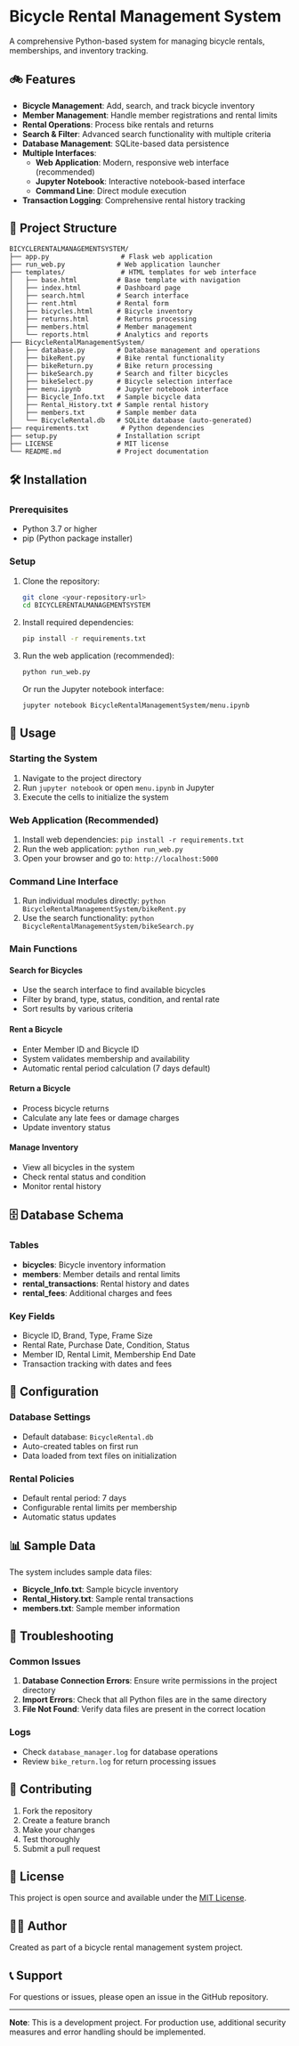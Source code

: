 # Bicycle Rental Management System

A comprehensive Python-based system for managing bicycle rentals, memberships, and inventory tracking.

## 🚲 Features

- **Bicycle Management**: Add, search, and track bicycle inventory
- **Member Management**: Handle member registrations and rental limits
- **Rental Operations**: Process bike rentals and returns
- **Search & Filter**: Advanced search functionality with multiple criteria
- **Database Management**: SQLite-based data persistence
- **Multiple Interfaces**: 
  - **Web Application**: Modern, responsive web interface (recommended)
  - **Jupyter Notebook**: Interactive notebook-based interface
  - **Command Line**: Direct module execution
- **Transaction Logging**: Comprehensive rental history tracking

## 📁 Project Structure

```
BICYCLERENTALMANAGEMENTSYSTEM/
├── app.py                  # Flask web application
├── run_web.py             # Web application launcher
├── templates/              # HTML templates for web interface
│   ├── base.html          # Base template with navigation
│   ├── index.html         # Dashboard page
│   ├── search.html        # Search interface
│   ├── rent.html          # Rental form
│   ├── bicycles.html      # Bicycle inventory
│   ├── returns.html       # Returns processing
│   ├── members.html       # Member management
│   └── reports.html       # Analytics and reports
├── BicycleRentalManagementSystem/
│   ├── database.py        # Database management and operations
│   ├── bikeRent.py        # Bike rental functionality
│   ├── bikeReturn.py      # Bike return processing
│   ├── bikeSearch.py      # Search and filter bicycles
│   ├── bikeSelect.py      # Bicycle selection interface
│   ├── menu.ipynb         # Jupyter notebook interface
│   ├── Bicycle_Info.txt   # Sample bicycle data
│   ├── Rental_History.txt # Sample rental history
│   ├── members.txt        # Sample member data
│   └── BicycleRental.db   # SQLite database (auto-generated)
├── requirements.txt        # Python dependencies
├── setup.py               # Installation script
├── LICENSE                # MIT license
└── README.md              # Project documentation
```

## 🛠️ Installation

### Prerequisites
- Python 3.7 or higher
- pip (Python package installer)

### Setup
1. Clone the repository:
   ```bash
   git clone <your-repository-url>
   cd BICYCLERENTALMANAGEMENTSYSTEM
   ```

2. Install required dependencies:
   ```bash
   pip install -r requirements.txt
   ```

3. Run the web application (recommended):
   ```bash
   python run_web.py
   ```
   
   Or run the Jupyter notebook interface:
   ```bash
   jupyter notebook BicycleRentalManagementSystem/menu.ipynb
   ```

## 🚀 Usage

### Starting the System
1. Navigate to the project directory
2. Run `jupyter notebook` or open `menu.ipynb` in Jupyter
3. Execute the cells to initialize the system

### Web Application (Recommended)
1. Install web dependencies: `pip install -r requirements.txt`
2. Run the web application: `python run_web.py`
3. Open your browser and go to: `http://localhost:5000`

### Command Line Interface
1. Run individual modules directly: `python BicycleRentalManagementSystem/bikeRent.py`
2. Use the search functionality: `python BicycleRentalManagementSystem/bikeSearch.py`

### Main Functions

#### Search for Bicycles
- Use the search interface to find available bicycles
- Filter by brand, type, status, condition, and rental rate
- Sort results by various criteria

#### Rent a Bicycle
- Enter Member ID and Bicycle ID
- System validates membership and availability
- Automatic rental period calculation (7 days default)

#### Return a Bicycle
- Process bicycle returns
- Calculate any late fees or damage charges
- Update inventory status

#### Manage Inventory
- View all bicycles in the system
- Check rental status and condition
- Monitor rental history

## 🗄️ Database Schema

### Tables
- **bicycles**: Bicycle inventory information
- **members**: Member details and rental limits
- **rental_transactions**: Rental history and dates
- **rental_fees**: Additional charges and fees

### Key Fields
- Bicycle ID, Brand, Type, Frame Size
- Rental Rate, Purchase Date, Condition, Status
- Member ID, Rental Limit, Membership End Date
- Transaction tracking with dates and fees

## 🔧 Configuration

### Database Settings
- Default database: `BicycleRental.db`
- Auto-created tables on first run
- Data loaded from text files on initialization

### Rental Policies
- Default rental period: 7 days
- Configurable rental limits per membership
- Automatic status updates

## 📊 Sample Data

The system includes sample data files:
- **Bicycle_Info.txt**: Sample bicycle inventory
- **Rental_History.txt**: Sample rental transactions
- **members.txt**: Sample member information

## 🐛 Troubleshooting

### Common Issues
1. **Database Connection Errors**: Ensure write permissions in the project directory
2. **Import Errors**: Check that all Python files are in the same directory
3. **File Not Found**: Verify data files are present in the correct location

### Logs
- Check `database_manager.log` for database operations
- Review `bike_return.log` for return processing issues

## 🤝 Contributing

1. Fork the repository
2. Create a feature branch
3. Make your changes
4. Test thoroughly
5. Submit a pull request

## 📝 License

This project is open source and available under the [MIT License](LICENSE).

## 👨‍💻 Author

Created as part of a bicycle rental management system project.

## 📞 Support

For questions or issues, please open an issue in the GitHub repository.

---

**Note**: This is a development project. For production use, additional security measures and error handling should be implemented. 